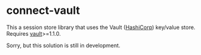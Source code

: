 # connect-vault

This a session store library that uses the Vault ([HashiCorp](https://www.hashicorp.com)) key/value store. Requires [vault](https://www.vaultproject.io/downloads.html)>=1.1.0.

Sorry, but this solution is still in development.